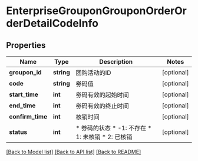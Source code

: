 # EnterpriseGrouponGrouponOrderOrderDetailCodeInfo

## Properties
Name | Type | Description | Notes
------------ | ------------- | ------------- | -------------
**groupon_id** | **string** | 团购活动的ID | [optional] 
**code** | **string** | 劵码值 | [optional] 
**start_time** | **int** | 劵码有效的起始时间 | [optional] 
**end_time** | **int** | 劵码有效的终止时间 | [optional] 
**confirm_time** | **int** | 核销时间 | [optional] 
**status** | **int** | * 劵码的状态   * -1: 不存在   * 1: 未核销   * 2: 已核销 | [optional] 

[[Back to Model list]](../README.md#documentation-for-models) [[Back to API list]](../README.md#documentation-for-api-endpoints) [[Back to README]](../README.md)

